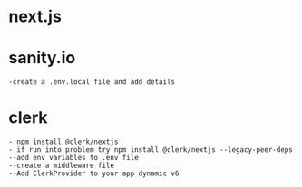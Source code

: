 #   next.js
#   sanity.io
    -create a .env.local file and add details
#   clerk
    - npm install @clerk/nextjs
    - if run into problem try npm install @clerk/nextjs --legacy-peer-deps
    --add env variables to .env file
    --create a middleware file
    --Add ClerkProvider to your app dynamic v6